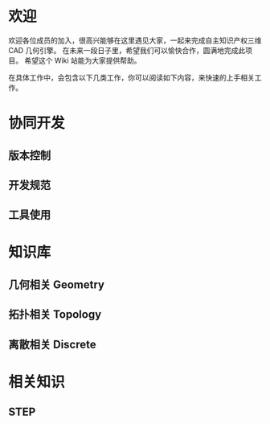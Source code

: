 # 欢迎

欢迎各位成员的加入，很高兴能够在这里遇见大家，一起来完成自主知识产权三维 CAD 几何引擎。
在未来一段日子里，希望我们可以愉快合作，圆满地完成此项目。
希望这个 Wiki 站能为大家提供帮助。

在具体工作中，会包含以下几类工作，你可以阅读如下内容，来快速的上手相关工作。

# 协同开发

## 版本控制

## 开发规范

## 工具使用


# 知识库

## 几何相关 Geometry

## 拓扑相关 Topology

## 离散相关 Discrete

# 相关知识

## STEP